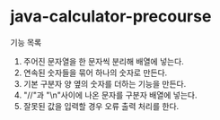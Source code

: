 # java-calculator-precourse
기능 목록
1. 주어진 문자열을 한 문자씩 분리해 배열에 넣는다.
2. 연속된 숫자들을 묶어 하나의 숫자로 만든다.
3. 기본 구분자 양 옆의 숫자를 더하는 기능을 만든다.
4. "//"과 "\n"사이에 나온 문자를 구분자 배열에 넣는다.
5. 잘못된 값을 입력할 경우 오류 출력 처리를 한다.
